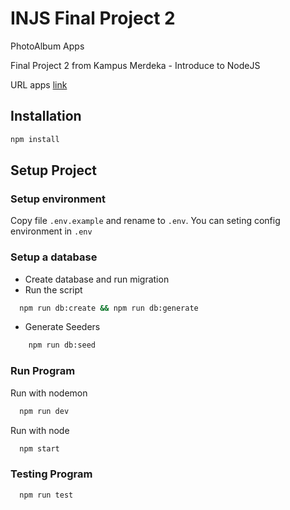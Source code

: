 # INJS Final Project 2

PhotoAlbum Apps

Final Project 2 from Kampus Merdeka - Introduce to NodeJS  

URL apps [link](https://injs-finalproject2.herokuapp.com/)

## Installation

```bash
npm install
```

## Setup Project

### Setup environment

Copy file `.env.example` and rename to `.env`. You can seting config environment in `.env`

### Setup a database

- Create database and run migration
- Run the script

```bash
  npm run db:create && npm run db:generate
```

- Generate Seeders

``` bash
    npm run db:seed
```

### Run Program

Run with nodemon

```bash
  npm run dev
```

Run with node

```bash
  npm start
```

### Testing Program

```bash
  npm run test
```
